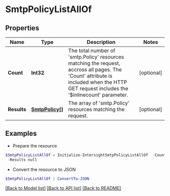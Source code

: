 # SmtpPolicyListAllOf
## Properties

Name | Type | Description | Notes
------------ | ------------- | ------------- | -------------
**Count** | **Int32** | The total number of &#39;smtp.Policy&#39; resources matching the request, accross all pages. The &#39;Count&#39; attribute is included when the HTTP GET request includes the &#39;$inlinecount&#39; parameter. | [optional] 
**Results** | [**SmtpPolicy[]**](SmtpPolicy.md) | The array of &#39;smtp.Policy&#39; resources matching the request. | [optional] 

## Examples

- Prepare the resource
```powershell
$SmtpPolicyListAllOf = Initialize-IntersightSmtpPolicyListAllOf  -Count null `
 -Results null
```

- Convert the resource to JSON
```powershell
$SmtpPolicyListAllOf | ConvertTo-JSON
```

[[Back to Model list]](../README.md#documentation-for-models) [[Back to API list]](../README.md#documentation-for-api-endpoints) [[Back to README]](../README.md)

